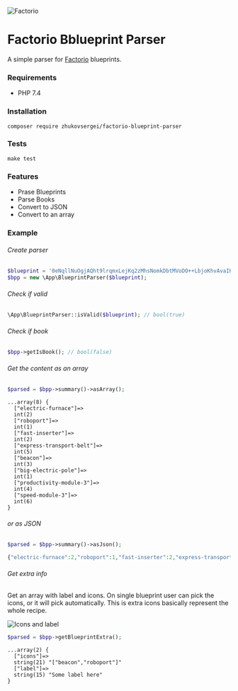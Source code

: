 ![Factorio](https://factorio.com/static/img/factorio-logo.png)
# Factorio Bblueprint Parser
A simple parser for [Factorio](https://factorio.com/) blueprints.

### Requirements
* PHP 7.4

### Installation
```
composer require zhukovsergei/factorio-blueprint-parser
```

### Tests
```
make test
```

### Features
* Prase Blueprints
* Parse Books
* Convert to JSON
* Convert to an array

### Example
###### Create parser

```php
$blueprint = '0eNqllNuOgjAQht9lrqmxLejKq2zMhsNomkDbtMVoDO++LbjoKhvAvaIH5vv/mbZzhbxqUBshHaRXEIWSFtLPK1hxlFkV1txFI6QgHNYQgczqMMsx879CG4GQJZ4hpW00GWRUrrQy7iGMtfsIUDrhBPbC3eTyJZs6R+O5QzRWWDgjCnJojMwK9FytrA/0Pryih5E4gkv4BL5XtmFdG1U2hRMnTyW1H1dIeBAOhp/E2BIx+k8x/lqXFxG2SnoVvkrGGPHAOGTWESEtGuc3/iwN825LYXxy3V48wkxmM+ls5uZe2LM2aC1xJpM2JE1yrEYyJ7fE6W84G4Fvn2/lK4x3MPp4VFYjllNn9LHcdzzb9245nM+G0/VkVdZvFoXS5cbZfONsOZ3+0Md4fLIQ794Oen9+uTiSoWdoVY01DH57zHF4y/teLIQODTiCExrbRWz5mu42jPLtpm2/ARxU4FE=';
$bpp = new \App\BlueprintParser($blueprint);
```
###### Check if valid

```php
\App\BlueprintParser::isValid($blueprint); // bool(true)
```

###### Check if book

```php
$bpp->getIsBook(); // bool(false)
```

###### Get the content as an array
```php
$parsed = $bpp->summary()->asArray();
```

```
...array(8) {
  ["electric-furnace"]=>
  int(2)
  ["roboport"]=>
  int(1)
  ["fast-inserter"]=>
  int(2)
  ["express-transport-belt"]=>
  int(5)
  ["beacon"]=>
  int(3)
  ["big-electric-pole"]=>
  int(1)
  ["productivity-module-3"]=>
  int(4)
  ["speed-module-3"]=>
  int(6)
}
```

###### or as JSON

```php
$parsed = $bpp->summary()->asJson();
```

```php
{"electric-furnace":2,"roboport":1,"fast-inserter":2,"express-transport-belt":5,"beacon":3,"big-electric-pole":1,"productivity-module-3":4,"speed-module-3":6}
```

###### Get extra info
Get an array with label and icons.
On single blueprint user can pick the icons, or it will pick automatically.
This is extra icons basically represent the whole recipe.

![Icons and label](https://sun6-13.userapi.com/B1oRZgOu88Djf2n4d3BJNM-RAG3vIJStUTTlLQ/uVp36T0mzco.jpg)

```php
$parsed = $bpp->getBlueprintExtra();
```

```
...array(2) {
  ["icons"]=>
  string(21) "["beacon","roboport"]"
  ["label"]=>
  string(15) "Some label here"
}
```